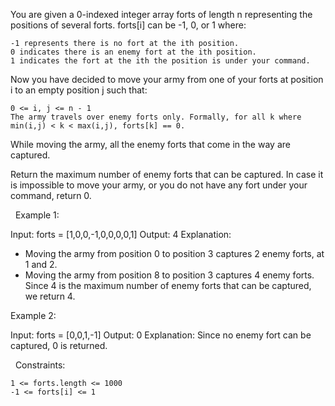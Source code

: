 You are given a 0-indexed integer array forts of length n representing the positions of several forts. forts[i] can be -1, 0, or 1 where:


	-1 represents there is no fort at the ith position.
	0 indicates there is an enemy fort at the ith position.
	1 indicates the fort at the ith the position is under your command.


Now you have decided to move your army from one of your forts at position i to an empty position j such that:


	0 <= i, j <= n - 1
	The army travels over enemy forts only. Formally, for all k where min(i,j) < k < max(i,j), forts[k] == 0.


While moving the army, all the enemy forts that come in the way are captured.

Return the maximum number of enemy forts that can be captured. In case it is impossible to move your army, or you do not have any fort under your command, return 0.

 
Example 1:

Input: forts = [1,0,0,-1,0,0,0,0,1]
Output: 4
Explanation:
- Moving the army from position 0 to position 3 captures 2 enemy forts, at 1 and 2.
- Moving the army from position 8 to position 3 captures 4 enemy forts.
Since 4 is the maximum number of enemy forts that can be captured, we return 4.


Example 2:

Input: forts = [0,0,1,-1]
Output: 0
Explanation: Since no enemy fort can be captured, 0 is returned.


 
Constraints:


	1 <= forts.length <= 1000
	-1 <= forts[i] <= 1

